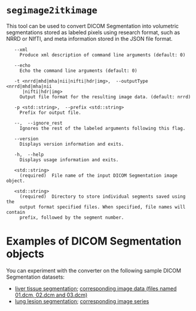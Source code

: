 # `segimage2itkimage`

This tool can be used to convert DICOM Segmentation into volumetric segmentations stored as labeled pixels using research format, such as NRRD or NIfTI, and meta information stored in the JSON file format.
```
   --xml
     Produce xml description of command line arguments (default: 0)

   --echo
     Echo the command line arguments (default: 0)

   -t <nrrd|mhd|mha|nii|nifti|hdr|img>,  --outputType <nrrd|mhd|mha|nii
      |nifti|hdr|img>
     Output file format for the resulting image data. (default: nrrd)

   -p <std::string>,  --prefix <std::string>
     Prefix for output file.

   --,  --ignore_rest
     Ignores the rest of the labeled arguments following this flag.

   --version
     Displays version information and exits.

   -h,  --help
     Displays usage information and exits.

   <std::string>
     (required)  File name of the input DICOM Segmentation image object.

   <std::string>
     (required)  Directory to store individual segments saved using the
     output format specified files. When specified, file names will contain
     prefix, followed by the segment number.
```

# Examples of DICOM Segmentation objects

You can experiment with the converter on the following sample DICOM Segmentation datasets:
* [liver tissue segmentation](https://github.com/QIICR/dcmqi/raw/master/data/ct-3slice/liver.dcm); [corresponding image data (files named 01.dcm, 02.dcm and 03.dcm)](https://github.com/QIICR/dcmqi/tree/master/data/ct-3slice)
* [lung lesion segmentation](http://slicer.kitware.com/midas3/download/item/245783/legacy.dcm); [corresponding image series](http://slicer.kitware.com/midas3/download/item/245513/LIDC-IDRI-0314-CT.zip)